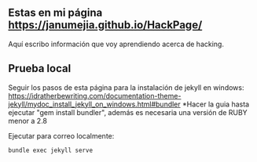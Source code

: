 ## Estas en mi página https://janumejia.github.io/HackPage/

Aquí escribo información que voy aprendiendo acerca de hacking.

## Prueba local

Seguir los pasos de esta página para la instalación de jekyll en windows: https://idratherbewriting.com/documentation-theme-jekyll/mydoc_install_jekyll_on_windows.html#bundler
*Hacer la guia hasta ejecutar "gem install bundler", además es necesaria una versión de RUBY menor a 2.8

Ejecutar para correo localmente:
```
bundle exec jekyll serve
```

